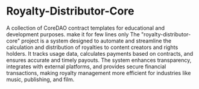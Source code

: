 # Royalty-Distributor-Core
A collection of CoreDAO contract templates for educational and development purposes.
make it for few lines only
The "royalty-distributor-core" project is a system designed to automate and streamline the calculation and distribution of royalties to content creators and rights holders. It tracks usage data, calculates payments based on contracts, and ensures accurate and timely payouts. The system enhances transparency, integrates with external platforms, and provides secure financial transactions, making royalty management more efficient for industries like music, publishing, and film.
